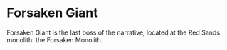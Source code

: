 # Forsaken Giant

Forsaken Giant is the last boss of the narrative, located at the Red Sands monolith: the Forsaken Monolith.
